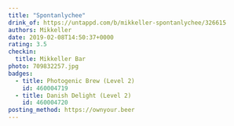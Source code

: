 ```yaml
---
title: "Spontanlychee"
drink_of: https://untappd.com/b/mikkeller-spontanlychee/326615
authors: Mikkeller
date: 2019-02-08T14:50:37+0000
rating: 3.5
checkin:
  title: Mikkeller Bar
photo: 709832257.jpg
badges:
  - title: Photogenic Brew (Level 2)
    id: 460004719
  - title: Danish Delight (Level 2)
    id: 460004720
posting_method: https://ownyour.beer
---
```

